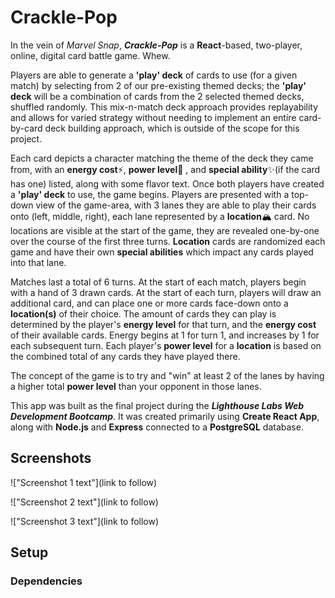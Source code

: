 # Crackle-Pop

In the vein of _Marvel Snap_, **_Crackle-Pop_** is a **React**-based, two-player, online, digital card battle game. Whew.

Players are able to generate a **'play' deck** of cards to use (for a given match) by selecting from 2 of our pre-existing themed decks; the **'play' deck** will be a combination of cards from the 2 selected themed decks, shuffled randomly. This mix-n-match deck approach provides replayability and allows for varied strategy without needing to implement an entire card-by-card deck building approach, which is outside of the scope for this project.

Each card depicts a character matching the theme of the deck they came from, with an **energy cost**⚡, **power level**💪 , and **special ability**✨(if the card has one) listed, along with some flavor text. Once both players have created a **'play' deck** to use, the game begins. Players are presented with a top-down view of the game-area, with 3 lanes they are able to play their cards onto (left, middle, right), each lane represented by a **location**🏔️ card. No locations are visible at the start of the game, they are revealed one-by-one over the course of the first three turns. **Location** cards are randomized each game and have their own **special abilities** which impact any cards played into that lane.

Matches last a total of 6 turns. At the start of each match, players begin with a hand of 3 drawn cards. At the start of each turn, players will draw an additional card, and can place one or more cards face-down onto a **location(s)** of their choice. The amount of cards they can play is determined by the player's **energy level** for that turn, and the **energy cost** of their available cards. Energy begins at 1 for turn 1, and increases by 1 for each subsequent turn. Each player's **power level** for a **location** is based on the combined total of any cards they have played there.

The concept of the game is to try and "win" at least 2 of the lanes by having a higher total **power level** than your opponent in those lanes.

This app was built as the final project during the **_Lighthouse Labs Web Development Bootcamp_**. It was created primarily using **Create React App**, along with **Node.js** and **Express** connected to a **PostgreSQL** database.

## Screenshots

!["Screenshot 1 text"](link to follow)

!["Screenshot 2 text"](link to follow)

!["Screenshot 3 text"](link to follow)

## Setup

### Dependencies
